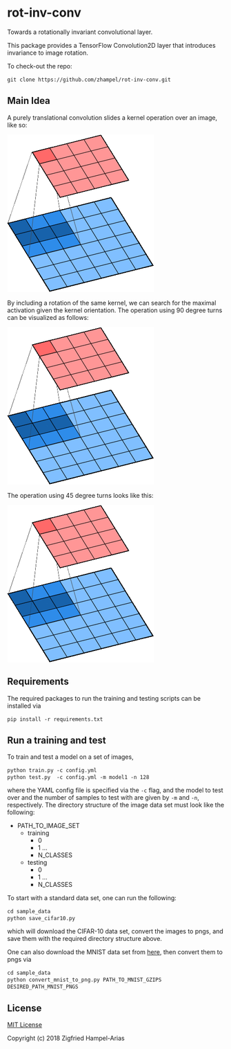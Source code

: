 # rot-inv-conv
Towards a rotationally invariant convolutional layer.

This package provides a TensorFlow Convolution2D layer that introduces invariance to image rotation.

To check-out the repo:
```
git clone https://github.com/zhampel/rot-inv-conv.git
```

## Main Idea
A purely translational convolution slides a kernel operation over an image, like so:

![cnn-sliding-kernel](images/cnn-sliding.gif)

By including a rotation of the same kernel, we can search for the maximal activation
given the kernel orientation.
The operation using 90 degree turns can be visualized as follows:

![cnn-4rot-kernel](images/cnn-4rot.gif)

The operation using 45 degree turns looks like this:

![cnn-8rot-kernel](images/cnn-8rot.gif)


## Requirements
The required packages to run the training and testing scripts can be installed via 
```
pip install -r requirements.txt
```

## Run a training and test
To train and test a model on a set of images, 
```
python train.py -c config.yml
python test.py  -c config.yml -m model1 -n 128
```
where the YAML config file is specified via the `-c` flag, and the model to test over
and the number of samples to test with are given by `-m` and `-n`, respectively.
The directory structure of the image data set must look like the following:
- PATH_TO_IMAGE_SET
  - training
    - 0
    - 1
    ...
    - N_CLASSES
  - testing
    - 0
    - 1
    ...
    - N_CLASSES


To start with a standard data set, one can run the following:
```
cd sample_data
python save_cifar10.py
```
which will download the CIFAR-10 data set, convert the images to pngs, and save them
with the required directory structure above.


One can also download the MNIST data set
from [here](http://yann.lecun.com/exdb/mnist/), then convert them to pngs via
```
cd sample_data
python convert_mnist_to_png.py PATH_TO_MNIST_GZIPS DESIRED_PATH_MNIST_PNGS
```


## License

[MIT License](LICENSE)

Copyright (c) 2018 Zigfried Hampel-Arias
